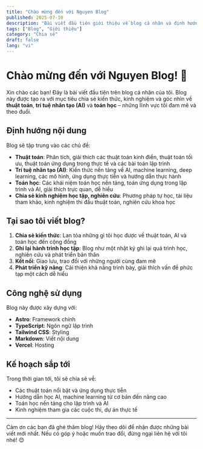 ```yaml
---
title: "Chào mừng đến với Nguyen Blog"
published: 2025-07-10
description: "Bài viết đầu tiên giới thiệu về blog cá nhân và định hướng chia sẻ kiến thức về thuật toán, AI, toán học"
tags: ["Blog", "Giới thiệu"]
category: "Chia sẻ"
draft: false
lang: "vi"
---
```


# Chào mừng đến với Nguyen Blog! 👋

Xin chào các bạn! Đây là bài viết đầu tiên trên blog cá nhân của tôi. Blog này được tạo ra với mục tiêu chia sẻ kiến thức, kinh nghiệm và góc nhìn về **thuật toán**, **trí tuệ nhân tạo (AI)** và **toán học** – những lĩnh vực tôi đam mê và theo đuổi.

## Định hướng nội dung

Blog sẽ tập trung vào các chủ đề:

- **Thuật toán**: Phân tích, giải thích các thuật toán kinh điển, thuật toán tối ưu, thuật toán ứng dụng trong thực tế và các bài toán lập trình
- **Trí tuệ nhân tạo (AI)**: Kiến thức nền tảng về AI, machine learning, deep learning, các mô hình, ứng dụng thực tiễn và hướng dẫn thực hành
- **Toán học**: Các khái niệm toán học nền tảng, toán ứng dụng trong lập trình và AI, giải thích trực quan, dễ hiểu
- **Chia sẻ kinh nghiệm học tập, nghiên cứu**: Phương pháp tự học, tài liệu tham khảo, kinh nghiệm thi đấu thuật toán, nghiên cứu khoa học

## Tại sao tôi viết blog?

1. **Chia sẻ kiến thức**: Lan tỏa những gì tôi học được về thuật toán, AI và toán học đến cộng đồng
2. **Ghi lại hành trình học tập**: Blog như một nhật ký ghi lại quá trình học, nghiên cứu và phát triển bản thân
3. **Kết nối**: Giao lưu, trao đổi với những người cùng đam mê
4. **Phát triển kỹ năng**: Cải thiện khả năng trình bày, giải thích vấn đề phức tạp một cách dễ hiểu

## Công nghệ sử dụng

Blog này được xây dựng với:

- **Astro**: Framework chính
- **TypeScript**: Ngôn ngữ lập trình
- **Tailwind CSS**: Styling
- **Markdown**: Viết nội dung
- **Vercel**: Hosting

## Kế hoạch sắp tới

Trong thời gian tới, tôi sẽ chia sẻ về:

- Các thuật toán nổi bật và ứng dụng thực tiễn
- Hướng dẫn học AI, machine learning từ cơ bản đến nâng cao
- Toán học nền tảng cho lập trình và AI
- Kinh nghiệm tham gia các cuộc thi, dự án thực tế

---

Cảm ơn các bạn đã ghé thăm blog! Hãy theo dõi để nhận được những bài viết mới nhất. Nếu có góp ý hoặc muốn trao đổi, đừng ngại liên hệ với tôi nhé! 😊 